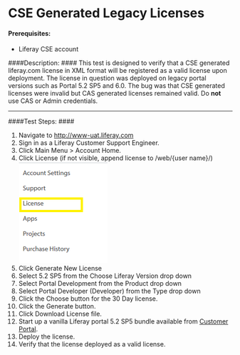 CSE Generated Legacy Licenses
=============================

#### Prerequisites: ####
* Liferay CSE account 


####Description: ####
This test is designed to verify that a CSE generated liferay.com license in XML format will be registered as a valid license upon deployment. The license in question was deployed on legacy portal versions such as Portal 5.2 SP5 and 6.0. The bug was that CSE generated licenses were invalid but CAS generated licenses remained valid. Do **not** use CAS or Admin credentials.  


****

####Test Steps: ####
1. Navigate to http://www-uat.liferay.com
1. Sign in as a Liferay Customer Support Engineer.
1. Click Main Menu > Account Home.
1. Click License (if not visible, append license to /web/{user name}/)    
![screenshot01](../images/license.png)
1. Click Generate New License
1. Select 5.2 SP5 from the Choose Liferay Version drop down
1. Select Portal Development from the Product drop down
1. Select Portal Developer (Developer) from the Type drop down
1. Click the Choose button for the 30 Day license.
1. Click the Generate button.
1. Click Download License file.
1. Start up a vanilla Liferay portal 5.2 SP5 bundle available from [Customer Portal](https://www-nightly.liferay.com/group/customer/products/portal/5.2).
1. Deploy the license.
1. Verify that the license deployed as a valid license.